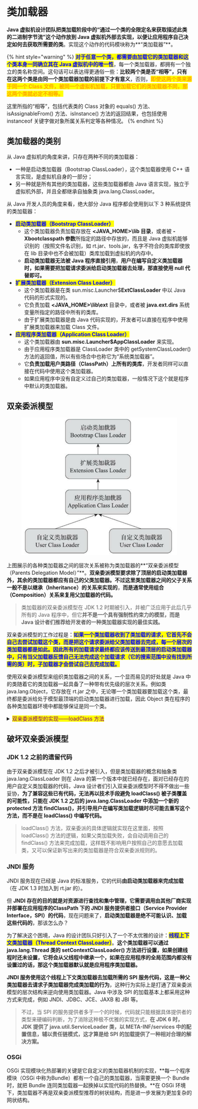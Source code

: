 # 类加载器

**Java 虚拟机设计团队把类加载阶段中的“通过一个类的全限定名来获取描述此类的二进制字节流”这个动作放到 Java 虚拟机外部去实现，以便让应用程序自己决定如何去获取所需要的类**。实现这个动作的代码模块称为**“类加载器”**。

{% hint style="warning" %}
<mark style="color:blue;">**对于任意一个类，都需要由加载它的类加载器和这个类本身一同确立其在 Java 虚拟机中的唯一性**</mark>，每一个类加载器，都拥有一个独立的类名称空间。这句话可以表达得更通俗一些：**比较两个类是否“相等”，只有在这两个类是由同一个类加载器加载的前提下才有意义**，否则，<mark style="color:orange;">**即使这两个类来源于同一个 Class 文件，被同一个虚拟机加载，只要加载它们的类加载器不同，那这两个类就必定不相等。**</mark>

这里所指的“相等”，包括代表类的 Class 对象的 equals() 方法、isAssignableFrom() 方法、isInstance() 方法的返回结果，也包括使用 instanceof 关键字做对象所属关系判定等各种情况。
{% endhint %}

## 类加载器的类别

从 Java 虚拟机的角度来讲，只存在两种不同的类加载器：

* 一种是启动类加载器（Bootstrap ClassLoader），这个类加载器使用 C++ 语言实现，是虚拟机自身的一部分；
* 另一种就是所有其他的类加载器，这些类加载器都由 Java 语言实现，独立于虚拟机外部，并且全都继承自抽象类 java.lang.ClassLoader。

从 Java 开发人员的角度来看，绝大部分 Java 程序都会使用到以下 3 种系统提供的类加载器：

* <mark style="color:blue;">**启动类加载器（Bootstrap ClassLoader）**</mark>
  * 这个类加载器负责加载存放在 **\<JAVA\_HOME>\lib 目录**，或者被 **-Xbootclasspath 参数**所指定的路径中存放的，而且是 Java 虚拟机能够识别的（按照文件名识别，如 rt.jar、tools.jar，名字不符合的类库即使放在 lib 目录中也不会被加载）类库加载到虚拟机的内存中。
  * **启动类加载器无法被 Java 程序直接引用**，**用户在编写自定义类加载器时，如果需要把加载请求委派给启动类加载器去处理，那直接使用 null 代替即可。**
* <mark style="color:blue;">**扩展类加载器（Extension Class Loader）**</mark>
  * 这个类加载器是在类 sun.misc.Launcher$**ExtClassLoader** 中以 Java 代码的形式实现的。
  * 它负责加载 **\<JAVA\_HOME>\lib\ext** 目录中，或者被 **java.ext.dirs** 系统变量所指定的路径中所有的类库。
  * 由于扩展类加载器是由 Java 代码实现的，开发者可以直接在程序中使用扩展类加载器来加载 Class 文件。
* <mark style="color:blue;">**应用程序类加载器（Application Class Loader）**</mark>
  * 这个类加载器由 **sun.misc.Launcher$AppClassLoader** 来实现。
  * 由于应用程序类加载器是 ClassLoader 类中的 getSystemClassLoader() 方法的返回值，所以有些场合中也称它为“系统类加载器”。
  * 它**负责加载用户类路径（ClassPath）上所有的类库**，开发者同样可以直接在代码中使用这个类加载器。
  * 如果应用程序中没有自定义过自己的类加载器，一般情况下这个就是程序中默认的类加载器。

## 双亲委派模型

<figure><img src="../../.gitbook/assets/image (1) (1).png" alt="" width="476"><figcaption></figcaption></figure>

上图展示的各种类加载器之间的层次关系被称为类加载器的**“双亲委派模型（Parents Delegation Model）”**。**双亲委派模型要求除了顶层的启动类加载器外，其余的类加载器都应有自己的父类加载器。**不过**这里类加载器之间的父子关系一般不是以继承（Inheritance）的关系来实现的**，**而是通常使用组合（Composition）关系来复用父加载器的代码。**

> 类加载器的双亲委派模型在 JDK 1.2 时期被引入，并被广泛应用于此后几乎所有的 Java 程序中，但它**并不是一个具有强制性约束力的模型，而是 Java 设计者们推荐给开发者的一种类加载器实现的最佳实践。**

双亲委派模型的工作过程是：<mark style="color:blue;">**如果一个类加载器收到了类加载的请求，它首先不会自己去尝试加载这个类，而是把这个请求委派给父类加载器去完成，每一个层次的类加载器都是如此。因此所有的加载请求最终都应该传送到最顶层的启动类加载器中，只有当父加载器反馈自己无法完成这个加载请求（它的搜索范围中没有找到所需的类）时，子加载器才会尝试自己去完成加载。**</mark>

使用双亲委派模型来组织类加载器之间的关系，一个显而易见的好处就是 Java 中的类随着它的类加载器一起具备了一种带有优先级的层次关系。例如类 java.lang.Object，它存放在 rt.jar 之中，无论哪一个类加载器要加载这个类，最终都是委派给处于模型最顶端的启动类加载器进行加载，因此 Object 类在程序的各种类加载器环境中都能够保证是同一个类。

<details>

<summary><mark style="color:purple;">双亲委派模型的实现——loadClass 方法</mark></summary>

```java
protected synchronized Class<?> loadClass(String name, 
                boolean resolve) throws ClassNotFoundException {
    // 首先，检查请求的类是否已经被加载过了
    Class c = findLoadedClass(name);
    if (c == null) {
        try {
            if (parent != null) {
                c = parent.loadClass(name, false);
            } else {
                c = findBootstrapClassOrNull(name);
            }
        } catch (ClassNotFoundException e) {
            // 如果父类加载器抛出ClassNotFoundException
            // 说明父类加载器无法完成加载请求
        }
        if (c == null) {
            // 在父类加载器无法加载时
            // 再调用本身的findClass方法来进行类加载
            c = findClass(name);
        }
    }
    if (resolve) {
        resolveClass(c);
    }

    return c;
}
```

这段代码的逻辑清晰易懂：

* 先检查请求加载的类型是否已经被加载过，若没有则调用父加载器的 loadClass() 方法，若父加载器为空则默认使用启动类加载器作为父加载器。
* 假如父类加载器加载失败，抛出 ClassNotFoundException 异常的话，才调用自己的 findClass() 方法尝试进行加载。

</details>

## 破坏双亲委派模型

### JDK 1.2 之前的遗留代码

由于双亲委派模型在 JDK 1.2 之后才被引入，但是类加载器的概念和抽象类 java.lang.ClassLoader 则在 Java 的第一个版本中就已经存在，面对已经存在的用户自定义类加载器的代码，Java 设计者们引入双亲委派模型时不得不做出一些妥协，**为了兼容这些已有代码，无法再以技术手段避免 loadClass() 被子类覆盖的可能性，只能在 JDK 1.2 之后的 java.lang.ClassLoader 中添加一个新的 protected 方法 findClass()，并引导用户在编写类加载逻辑时尽可能去重写这个方法，而不是在 loadClass() 中编写代码。**

> loadClass() 方法，双亲委派的具体逻辑就实现在这里面，按照 loadClass() 方法的逻辑，如果父类加载失败，会自动调用自己的 findClass() 方法来完成加载，这样既不影响用户按照自己的意愿去加载类，又可以保证新写出来的类加载器是符合双亲委派规则的。

### JNDI 服务

JNDI 服务现在已经是 Java 的标准服务，它的代码**由启动类加载器来完成加载**（在 JDK 1.3 时加入到 rt.jar 的）。

但 **JNDI 存在的目的就是对资源进行查找和集中管理，它需要调用由其他厂商实现并部署在应用程序的ClassPath 下的 JNDI 服务提供者接口（Service Provider Interface，SPI）的代码**，现在问题来了，**启动类加载器是绝不可能认识、加载这些代码的**，那该怎么办？

为了解决这个困境，Java 的设计团队只好引入了一个不太优雅的设计：<mark style="color:blue;">**线程上下文类加载器（Thread Context ClassLoader）**</mark>。**这个类加载器可以通过 java.lang.Thread 类的 setContextClassLoader() 方法进行设置，如果创建线程时还未设置，它将会从父线程中继承一个，如果在应用程序的全局范围内都没有设置过的话，那这个类加载器默认就是应用程序类加载器。**

**JNDI 服务使用这个线程上下文类加载器去加载所需的 SPI 服务代码，这是一种父类加载器去请求子类加载器完成类加载的行为**，这种行为实际上是打通了双亲委派模型的层次结构来逆向使用类加载器。Java 中涉及 SPI 的加载基本上都采用这种方式来完成，例如 JNDI、JDBC、JCE、JAXB 和 JBI 等。

> 不过，当 SPI 的服务提供者多于一个的时候，代码就只能根据具体提供者的类型来硬编码判断，为了消除这种极不优雅的实现方式，**在 JDK 6 时，JDK 提供了 java.util.ServiceLoader 类，以 META-INF/services 中的配置信息，辅以责任链模式，这才算是给 SPI 的加载提供了一种相对合理的解决方案。**

### OSGi

OSGi 实现模块化热部署的关键是它自定义的类加载器机制的实现，**每一个程序模块（OSGi 中称为Bundle）都有一个自己的类加载器，当需要更换一个 Bundle 时，就把 Bundle 连同类加载器一起换掉以实现代码的热替换。**在 OSGi 环境下，类加载器不再是双亲委派模型推荐的树状结构，而是进一步发展为更加复杂的网状结构。
